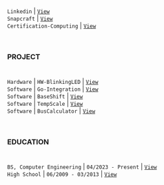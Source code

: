 #

`Linkedin` | [`View`](https://www.linkedin.com/in/kentlouisetonino) <br />
`Snapcraft` | [`View`](https://snapcraft.io/publisher/kentlouisetonino) <br />
`Certification-Computing` | [`View`](https://github.com/kentlouisetonino/kentlouisetonino/blob/develop/certification/Computing.md) <br />

<br />

### PROJECT
#

``Hardware`` | `HW-BlinkingLED` | [`View`](https://github.com/kentlouisetonino/hw-blinking-LED) <br />
`Software` | `Go-Integration` | [`View`](https://github.com/kentlouisetonino/go-integration) <br />
`Software` | `BaseShift` | [`View`](https://github.com/kentlouisetonino/baseshift) <br />
`Software` | `TempScale` | [`View`](https://github.com/kentlouisetonino/tempscale) <br />
`Software` | `BusCalculator` | [`View`](https://github.com/kentlouisetonino/bus-calculator) <br />

<br />

### EDUCATION
# 

`BS, Computer Engineering` | `04/2023 - Present` | [`View`](https://github.com/kentlouisetonino/kentlouisetonino/blob/develop/education/03-BS-Computer-Engineering.md) <br />
`High School` | `06/2009 - 03/2013` | [`View`](https://github.com/kentlouisetonino/kentlouisetonino/blob/develop/education/01-High-School.md)
